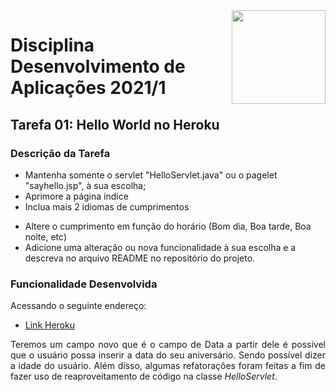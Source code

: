 <img width="150" height="150" align="right" src="https://upload.wikimedia.org/wikipedia/pt/4/47/UFF_bras%C3%A3o.png">

# Disciplina Desenvolvimento de Aplicações 2021/1

## Tarefa 01: Hello World no Heroku

### Descrição da Tarefa

<p align="justify">

- Mantenha somente o servlet "HelloServlet.java" ou o pagelet "sayhello.jsp", à sua escolha;
- Aprimore a página índice
- Inclua mais 2 idiomas de cumprimentos
</p>

<p align="justify">

- Altere o cumprimento em função do horário (Bom dia, Boa tarde, Boa noite, etc)
- Adicione uma alteração ou nova funcionalidade à sua escolha e a descreva no arquivo README no repositório do projeto.
</p>

### Funcionalidade Desenvolvida

Acessando o seguinte endereço:
- [Link Heroku](https://still-journey-31467.herokuapp.com/helloform.html)

<p align="justify">
 Teremos um campo novo que é o campo de Data a partir dele é possivel que o usuário possa inserir a data do seu aniversário. 
 Sendo possível dizer a idade do usuário. Além disso, algumas refatorações foram feitas a fim de fazer uso de reaproveitamento de código na classe 
<i style="itatic">HelloServlet</i>.</p>
